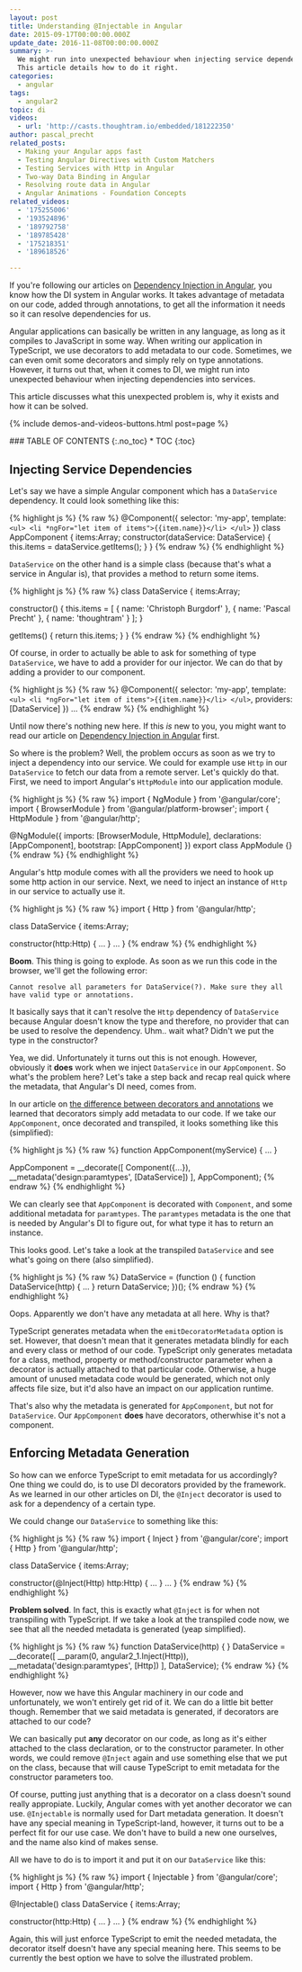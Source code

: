 ```yaml
---
layout: post
title: Understanding @Injectable in Angular
date: 2015-09-17T00:00:00.000Z
update_date: 2016-11-08T00:00:00.000Z
summary: >-
  We might run into unexpected behaviour when injecting service dependencies.
  This article details how to do it right.
categories:
  - angular
tags:
  - angular2
topic: di
videos:
  - url: 'http://casts.thoughtram.io/embedded/181222350'
author: pascal_precht
related_posts:
  - Making your Angular apps fast
  - Testing Angular Directives with Custom Matchers
  - Testing Services with Http in Angular
  - Two-way Data Binding in Angular
  - Resolving route data in Angular
  - Angular Animations - Foundation Concepts
related_videos:
  - '175255006'
  - '193524896'
  - '189792758'
  - '189785428'
  - '175218351'
  - '189618526'

---
```


If you're following our articles on [Dependency Injection in Angular](/angular/2015/05/18/dependency-injection-in-angular-2.html), you know how the DI system in Angular works. It takes advantage of metadata on our code, added through annotations, to get all the information it needs so it can resolve dependencies for us.

Angular applications can basically be written in any language, as long as it compiles to JavaScript in some way. When writing our application in TypeScript, we use decorators to add metadata to our code. Sometimes, we can even omit some decorators and simply rely on type annotations. However, it turns out that, when it comes to DI, we might run into unexpected behaviour when injecting dependencies into services.

This article discusses what this unexpected problem is, why it exists and how it can be solved.

{% include demos-and-videos-buttons.html post=page %}

<div class="thtrm-toc is-sticky" markdown="1">
### TABLE OF CONTENTS
{:.no_toc}
* TOC
{:toc}
</div>

## Injecting Service Dependencies

Let's say we have a simple Angular component which has a `DataService` dependency. It could look something like this:

{% highlight js %}
{% raw %}
@Component({
  selector: 'my-app',
  template: `
    <ul>
      <li *ngFor="let item of items">{{item.name}}</li>
    </ul>
  `
})
class AppComponent {
  items:Array<any>;
  constructor(dataService: DataService) {
    this.items = dataService.getItems();
  }
}
{% endraw %}
{% endhighlight %}

`DataService` on the other hand is a simple class (because that's what a service in Angular is), that provides a method to return some items.

{% highlight js %}
{% raw %}
class DataService {
  items:Array<any>;

  constructor() {
    this.items = [
      { name: 'Christoph Burgdorf' },
      { name: 'Pascal Precht' },
      { name: 'thoughtram' }
    ];
  }

  getItems() {
    return this.items;
  }
}
{% endraw %}
{% endhighlight %}

Of course, in order to actually be able to ask for something of type `DataService`, we have to add a provider for our injector. We can do that by adding a provider to  our component.

{% highlight js %}
{% raw %}
@Component({
  selector: 'my-app',
  template: `
    <ul>
      <li *ngFor="let item of items">{{item.name}}</li>
    </ul>
  `,
  providers: [DataService]
})
...
{% endraw %}
{% endhighlight %}

Until now there's nothing new here. If this *is* new to you, you might want to read our article on [Dependency Injection in Angular](/angular/2015/05/18/dependency-injection-in-angular-2.html) first.

So where is the problem? Well, the problem occurs as soon as we try to inject a dependency into our service. We could for example use `Http` in our `DataService` to fetch our data from a remote server. Let's quickly do that. First, we need  to import Angular's `HttpModule` into our application module.

{% highlight js %}
{% raw %}
import { NgModule } from '@angular/core';
import { BrowserModule } from '@angular/platform-browser';
import { HttpModule } from '@angular/http';

@NgModule({
  imports: [BrowserModule, HttpModule],
  declarations: [AppComponent],
  bootstrap: [AppComponent]
})
export class AppModule {}
{% endraw %}
{% endhighlight %}

Angular's http module comes with all the providers we need to hook up some http action in our service. Next, we need to inject an instance of `Http` in our service to actually use it.

{% highlight js %}
{% raw %}
import { Http } from '@angular/http';

class DataService {
  items:Array<any>;

  constructor(http:Http) {
    ...
  }
  ...
}
{% endraw %}
{% endhighlight %}

**Boom**. This thing is going to explode. As soon as we run this code in the browser, we'll get the following error:

```
Cannot resolve all parameters for DataService(?). Make sure they all have valid type or annotations.
```

It basically says that it can't resolve the `Http` dependency of `DataService` because Angular doesn't know the type and therefore, no provider that can be used to resolve the dependency. Uhm.. wait what? Didn't we put the type in the constructor?

Yea, we did. Unfortunately it turns out this is not enough. However, obviously it **does** work when we inject `DataService` in our `AppComponent`. So what's the problem here? Let's take a step back and recap real quick where the metadata, that Angular's DI need, comes from.

In our article on [the difference between decorators and annotations](/angular/2015/05/03/the-difference-between-annotations-and-decorators.html) we learned that decorators simply add metadata to our code. If we take our `AppComponent`, once decorated and transpiled, it looks something like this (simplified):

{% highlight js %}
{% raw %}
function AppComponent(myService) {
  ...
}

AppComponent = __decorate([
  Component({...}),
  __metadata('design:paramtypes', [DataService])
], AppComponent);
{% endraw %}
{% endhighlight %}

We can clearly see that `AppComponent` is decorated with `Component`, and some additional metadata for `paramtypes`. The `paramtypes` metadata is the one that is needed by Angular's DI to figure out, for what type it has to return an instance.

This looks good. Let's take a look at the transpiled `DataService` and see what's going on there (also simplified).

{% highlight js %}
{% raw %}
DataService = (function () {
  function DataService(http) {
    ...
  }
  return DataService;
})();
{% endraw %}
{% endhighlight %}

Oops. Apparently we don't have any metadata at all here. Why is that?

TypeScript generates metadata when the `emitDecoratorMetadata` option is set. However, that doesn't mean that it generates metadata blindly for each and every class or method of our code. TypeScript only generates metadata for a class, method, property or method/constructor parameter when a decorator is actually attached to that particular code. Otherwise, a huge amount of unused metadata code would be generated, which not only affects file size, but it'd also have an impact on our application runtime.

That's also why the metadata is generated for `AppComponent`, but not for `DataService`. Our `AppComponent` **does** have decorators, otherwhise it's not a component.

## Enforcing Metadata Generation

So how can we enforce TypeScript to emit metadata for us accordingly? One thing we could do, is to use DI decorators provided by the framework. As we learned in our other articles on DI, the `@Inject` decorator is used to ask for a dependency of a certain type. 

We could change our `DataService` to something like this:

{% highlight js %}
{% raw %}
import { Inject } from '@angular/core';
import { Http } from '@angular/http';

class DataService {
  items:Array<any>;

  constructor(@Inject(Http) http:Http) {
    ...
  }
  ...
}
{% endraw %}
{% endhighlight %}

**Problem solved**. In fact, this is exactly what `@Inject` is for when not transpiling with TypeScript. If we take a look at the transpiled code now, we see that all the needed metadata is generated (yeap simplified).

{% highlight js %}
{% raw %}
function DataService(http) {
}
DataService = __decorate([
  __param(0, angular2_1.Inject(Http)), 
  __metadata('design:paramtypes', [Http])
], DataService);
{% endraw %}
{% endhighlight %}

However, now we have this Angular machinery in our code and unfortunately, we won't entirely get rid of it. We can do a little bit better though. Remember that we said metadata is generated, if decorators are attached to our code?

We can basically put **any** decorator on our code, as long as it's either attached to the class declaration, or to the constructor parameter. In other words, we could remove `@Inject` again and use something else that we put on the class, because that will cause TypeScript to emit metadata for the constructor parameters too.

Of course, putting just anything that is a decorator on a class doesn't sound really appropiate. Luckily, Angular comes with yet another decorator we can use. `@Injectable` is normally used for Dart metadata generation. It doesn't have any special meaning in TypeScript-land, however, it turns out to be a perfect fit for our use case. We don't have to build a new one ourselves, and the name also kind of makes sense.

All we have to do is to import it and put it on our `DataService` like this:

{% highlight js %}
{% raw %}
import { Injectable } from '@angular/core';
import { Http } from '@angular/http';

@Injectable()
class DataService {
  items:Array<any>;

  constructor(http:Http) {
    ...
  }
  ...
}
{% endraw %}
{% endhighlight %}

Again, this will just enforce TypeScript to emit the needed metadata, the decorator itself doesn't have any special meaning here. This seems to be currently the best option we have to solve the illustrated problem.
